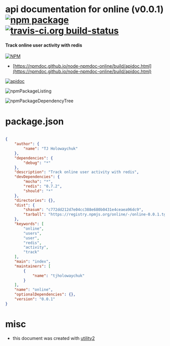 # api documentation for  online (v0.0.1)  [![npm package](https://img.shields.io/npm/v/npmdoc-online.svg?style=flat-square)](https://www.npmjs.org/package/npmdoc-online) [![travis-ci.org build-status](https://api.travis-ci.org/npmdoc/node-npmdoc-online.svg)](https://travis-ci.org/npmdoc/node-npmdoc-online)
#### Track online user activity with redis

[![NPM](https://nodei.co/npm/online.png?downloads=true&downloadRank=true&stars=true)](https://www.npmjs.com/package/online)

- [https://npmdoc.github.io/node-npmdoc-online/build/apidoc.html](https://npmdoc.github.io/node-npmdoc-online/build/apidoc.html)

[![apidoc](https://npmdoc.github.io/node-npmdoc-online/build/screenCapture.buildCi.browser.%252Ftmp%252Fbuild%252Fapidoc.html.png)](https://npmdoc.github.io/node-npmdoc-online/build/apidoc.html)

![npmPackageListing](https://npmdoc.github.io/node-npmdoc-online/build/screenCapture.npmPackageListing.svg)

![npmPackageDependencyTree](https://npmdoc.github.io/node-npmdoc-online/build/screenCapture.npmPackageDependencyTree.svg)



# package.json

```json

{
    "author": {
        "name": "TJ Holowaychuk"
    },
    "dependencies": {
        "debug": "*"
    },
    "description": "Track online user activity with redis",
    "devDependencies": {
        "mocha": "*",
        "redis": "0.7.2",
        "should": "*"
    },
    "directories": {},
    "dist": {
        "shasum": "c772dd212d7e04cc388e680b0431e4ceaea96dc9",
        "tarball": "https://registry.npmjs.org/online/-/online-0.0.1.tgz"
    },
    "keywords": [
        "online",
        "users",
        "user",
        "redis",
        "activity",
        "track"
    ],
    "main": "index",
    "maintainers": [
        {
            "name": "tjholowaychuk"
        }
    ],
    "name": "online",
    "optionalDependencies": {},
    "version": "0.0.1"
}
```



# misc
- this document was created with [utility2](https://github.com/kaizhu256/node-utility2)
